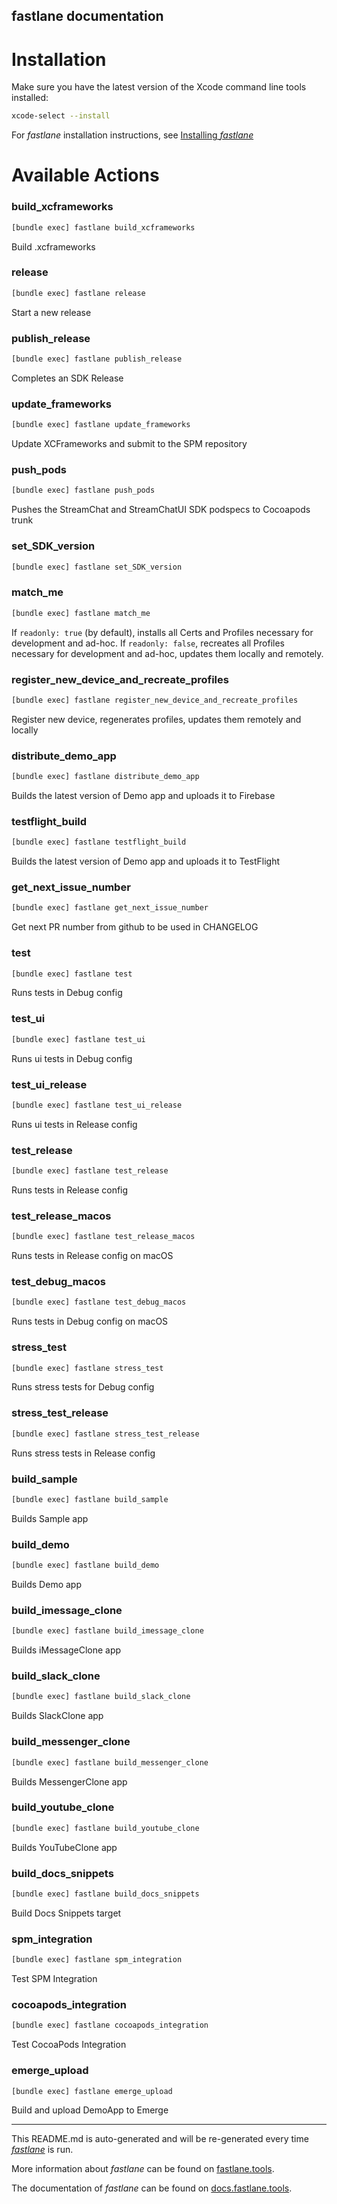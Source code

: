 fastlane documentation
----

# Installation

Make sure you have the latest version of the Xcode command line tools installed:

```sh
xcode-select --install
```

For _fastlane_ installation instructions, see [Installing _fastlane_](https://docs.fastlane.tools/#installing-fastlane)

# Available Actions

### build_xcframeworks

```sh
[bundle exec] fastlane build_xcframeworks
```

Build .xcframeworks

### release

```sh
[bundle exec] fastlane release
```

Start a new release

### publish_release

```sh
[bundle exec] fastlane publish_release
```

Completes an SDK Release

### update_frameworks

```sh
[bundle exec] fastlane update_frameworks
```

Update XCFrameworks and submit to the SPM repository

### push_pods

```sh
[bundle exec] fastlane push_pods
```

Pushes the StreamChat and StreamChatUI SDK podspecs to Cocoapods trunk

### set_SDK_version

```sh
[bundle exec] fastlane set_SDK_version
```



### match_me

```sh
[bundle exec] fastlane match_me
```

If `readonly: true` (by default), installs all Certs and Profiles necessary for development and ad-hoc.
If `readonly: false`, recreates all Profiles necessary for development and ad-hoc, updates them locally and remotely.

### register_new_device_and_recreate_profiles

```sh
[bundle exec] fastlane register_new_device_and_recreate_profiles
```

Register new device, regenerates profiles, updates them remotely and locally

### distribute_demo_app

```sh
[bundle exec] fastlane distribute_demo_app
```

Builds the latest version of Demo app and uploads it to Firebase

### testflight_build

```sh
[bundle exec] fastlane testflight_build
```

Builds the latest version of Demo app and uploads it to TestFlight

### get_next_issue_number

```sh
[bundle exec] fastlane get_next_issue_number
```

Get next PR number from github to be used in CHANGELOG

### test

```sh
[bundle exec] fastlane test
```

Runs tests in Debug config

### test_ui

```sh
[bundle exec] fastlane test_ui
```

Runs ui tests in Debug config

### test_ui_release

```sh
[bundle exec] fastlane test_ui_release
```

Runs ui tests in Release config

### test_release

```sh
[bundle exec] fastlane test_release
```

Runs tests in Release config

### test_release_macos

```sh
[bundle exec] fastlane test_release_macos
```

Runs tests in Release config on macOS

### test_debug_macos

```sh
[bundle exec] fastlane test_debug_macos
```

Runs tests in Debug config on macOS

### stress_test

```sh
[bundle exec] fastlane stress_test
```

Runs stress tests for Debug config

### stress_test_release

```sh
[bundle exec] fastlane stress_test_release
```

Runs stress tests in Release config

### build_sample

```sh
[bundle exec] fastlane build_sample
```

Builds Sample app

### build_demo

```sh
[bundle exec] fastlane build_demo
```

Builds Demo app

### build_imessage_clone

```sh
[bundle exec] fastlane build_imessage_clone
```

Builds iMessageClone app

### build_slack_clone

```sh
[bundle exec] fastlane build_slack_clone
```

Builds SlackClone app

### build_messenger_clone

```sh
[bundle exec] fastlane build_messenger_clone
```

Builds MessengerClone app

### build_youtube_clone

```sh
[bundle exec] fastlane build_youtube_clone
```

Builds YouTubeClone app

### build_docs_snippets

```sh
[bundle exec] fastlane build_docs_snippets
```

Build Docs Snippets target

### spm_integration

```sh
[bundle exec] fastlane spm_integration
```

Test SPM Integration

### cocoapods_integration

```sh
[bundle exec] fastlane cocoapods_integration
```

Test CocoaPods Integration

### emerge_upload

```sh
[bundle exec] fastlane emerge_upload
```

Build and upload DemoApp to Emerge

----

This README.md is auto-generated and will be re-generated every time [_fastlane_](https://fastlane.tools) is run.

More information about _fastlane_ can be found on [fastlane.tools](https://fastlane.tools).

The documentation of _fastlane_ can be found on [docs.fastlane.tools](https://docs.fastlane.tools).

